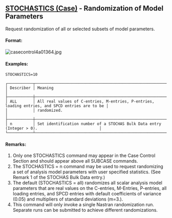 ## [STOCHASTICS (Case)](https://nexus.hexagon.com/documentationcenter/bundle/MSC_Nastran_2022.4/page/Nastran_Combined_Book/qrg/casecontrol4a/TOC.STOCHASTICS.Case.xhtml) - Randomization of Model Parameters

Request randomization of all or selected subsets of model parameters.

#### Format:

![casecontrol4a01364.jpg](https://help-be.hexagonmi.com/bundle/MSC_Nastran_2022.4/page/Nastran_Combined_Book/qrg/casecontrol4a/../../../assets/casecontrol4a01364.jpg?_LANG=enus)  

#### Examples:

```nastran
STOCHASTICS=10
```

```text
┌───────────┬─────────────────────────────────────────────────────────────────────────────────────────────────┐
│ Describer │ Meaning                                                                                         │
├───────────┼─────────────────────────────────────────────────────────────────────────────────────────────────┤
│ ALL       │ All real values of C-entries, M-entries, P-entries, loading entries, and SPCD entries are to be │
│           │ randomized.                                                                                     │
├───────────┼─────────────────────────────────────────────────────────────────────────────────────────────────┤
│ n         │ Set identification number of a STOCHAS Bulk Data entry (Integer > 0).                           │
└───────────┴─────────────────────────────────────────────────────────────────────────────────────────────────┘
```

#### Remarks:

1. Only one STOCHASTICS command may appear in the Case Control Section and should appear above all SUBCASE commands.
2. The STOCHASTICS = n command may be used to request randomizing a set of analysis model parameters with user specified statistics. (See Remark 1 of the STOCHAS Bulk Data entry.)
3. The default (STOCHASTICS = all) randomizes all scalar analysis model parameters that are real values on the C-entries, M-Entries, P-entries, all loading entries, and SPCD entries with default coefficients of variance (0.05) and multipliers of standard deviations (m=3.).
4. This command will only invoke a single Nastran randomization run. Separate runs can be submitted to achieve different randomizations.
